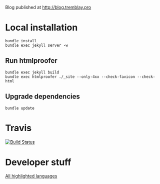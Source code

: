 Blog published at http://blog.tremblay.pro

# Local installation

```shell script
bundle install
bundle exec jekyll server -w
```

## Run htmlproofer

```shell script
bundle exec jekyll build
bundle exec htmlproofer ./_site --only-4xx --check-favicon --check-html
```

## Upgrade dependencies

```shell script
bundle update
```
# Travis

[![Build Status](https://travis-ci.org/henri-tremblay/henri-tremblay.github.io.svg?branch=master)](https://travis-ci.org/henri-tremblay/henri-tremblay.github.io)

# Developer stuff

[All highlighted languages](https://github.com/github/linguist/blob/master/lib/linguist/languages.yml)
